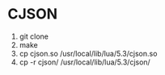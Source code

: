 # CJSON

1. git clone
1. make
1. cp cjson.so /usr/local/lib/lua/5.3/cjson.so
1. cp -r cjson/ /usr/local/lib/lua/5.3/cjson/
